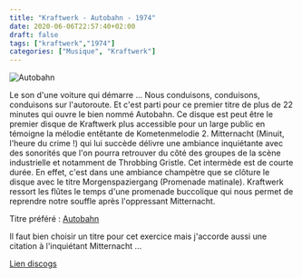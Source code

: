 ```yaml
---
title: "Kraftwerk - Autobahn - 1974"
date: 2020-06-06T22:57:40+02:00
draft: false
tags: ["kraftwerk","1974"]
categories: ["Musique", "Kraftwerk"]
---
```

![Autobahn](https://img.discogs.com/h-VVMzhRxDJvYBicMoU1quSVWPM=/fit-in/600x600/filters:strip_icc():format(jpeg):mode_rgb():quality(90)/discogs-images/R-15159-1438035494-1611.jpeg.jpg)

Le son d'une voiture qui démarre ... Nous conduisons, conduisons, conduisons sur l'autoroute. Et c'est parti pour ce premier titre de plus de 22 minutes qui ouvre le bien nommé Autobahn. Ce disque est peut être le premier disque de Kraftwerk plus accessible pour un large public en témoigne la mélodie entêtante de Kometenmelodie 2.
Mitternacht (Minuit, l'heure du crime !) qui lui succède  délivre une ambiance inquiétante avec des sonorités que l'on pourra retrouver du côté des groupes de la scène industrielle et notamment de Throbbing Gristle. Cet intermède est de courte durée. En effet, c'est dans une ambiance champètre que se clôture le disque avec le titre Morgenspaziergang (Promenade matinale). Kraftwerk ressort les flûtes le temps d'une promenade buccolique qui nous permet de reprendre notre souffle après l'oppressant Mitternacht.

Titre préféré : [Autobahn](https://www.youtube.com/watch?v=gChOifUJZMc)

Il faut bien choisir un titre pour cet exercice mais j'accorde aussi une citation à l'inquiétant Mitternacht ...

[Lien discogs](https://www.discogs.com/fr/Kraftwerk-Autobahn/master/2994)